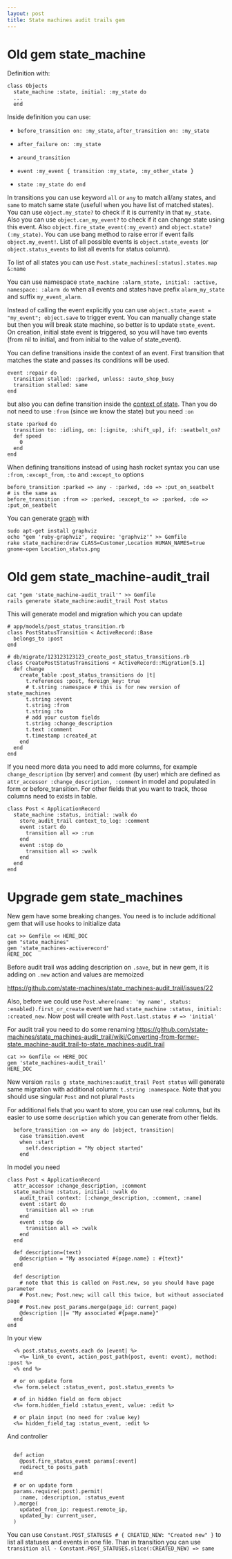 ```yaml
---
layout: post
title: State machines audit trails gem
---
```


# Old gem state_machine

Definition with:

~~~
class Objects
  state_machine :state, initial: :my_state do
  ...
  end
~~~

Inside definition you can use:

* `before_transition on: :my_state`, `after_transition on: :my_state`
* `after_failure on: :my_state`
* `around_transition`

* `event :my_event { transition :my_state, :my_other_state }`
* `state :my_state do end`

In transitions you can use keyword `all` or `any` to match all/any states, and
`same` to match same state (usefull when you have list of matched states).
You can use `object.my_state?` to check if it is currenlty in that `my_state`.
Also you can use `object.can_my_event?` to check if it can change state using
this event. Also `object.fire_state_event(:my_event)` and
`object.state?(:my_state)`. You can use bang method to raise error if event
fails `object.my_event!`. List of all possible events is `object.state_events`
(or `object.status_events` to list all events for status column).

To list of all states you can use `Post.state_machines[:status].states.map
&:name`

You can use namespace `state_machine :alarm_state, initial: :active, namespace:
:alarm do` when all events and states have prefix `alarm_my_state` and suffix
`my_event_alarm`.

Instead of calling the event explicitly you can use `object.state_event =
"my_event"; object.save` to trigger event. You can manually change state but
then you will break state machine, so better is to update `state_event`. On
creation, initial state event is triggered, so you will have two events (from
nil to initial, and from initial to the value of state_event).

You can define transitions inside the context of an event. First transition that
matches the state and passes its conditions will be used.

~~~
event :repair do
  transition stalled: :parked, unless: :auto_shop_busy
  transition stalled: same
end
~~~

but also you can define transition inside the [context of
state](https://github.com/pluginaweek/state_machine#transition-context). Than
you do not need to use `:from` (since we know the state) but you need `:on`

~~~
state :parked do
  transition to: :idling, on: [:ignite, :shift_up], if: :seatbelt_on?
  def speed
    0
  end
end
~~~

When defining transitions instead of using hash rocket syntax you can use
`:from`, `:except_from`, `:to` and `:except_to` options

~~~
before_transition :parked => any - :parked, :do => :put_on_seatbelt
# is the same as
before_transition :from => :parked, :except_to => :parked, :do => :put_on_seatbelt
~~~

You can generate
[graph](https://github.com/pluginaweek/state_machine/blob/master/examples/Vehicle_state.png) with

~~~
sudo apt-get install graphviz
echo "gem 'ruby-graphviz', require: 'graphviz'" >> Gemfile
rake state_machine:draw CLASS=Customer,Location HUMAN_NAMES=true
gnome-open Location_status.png
~~~

# Old gem state_machine-audit_trail

~~~
cat "gem 'state_machine-audit_trail'" >> Gemfile
rails generate state_machine:audit_trail Post status
~~~

This will generate model and migration which you can update

~~~
# app/models/post_status_transition.rb
class PostStatusTransition < ActiveRecord::Base
  belongs_to :post
end
~~~

~~~
# db/migrate/123123123123_create_post_status_transitions.rb
class CreatePostStatusTransitions < ActiveRecord::Migration[5.1]
  def change
    create_table :post_status_transitions do |t|
      t.references :post, foreign_key: true
      # t.string :namespace # this is for new version of state_machines
      t.string :event
      t.string :from
      t.string :to
      # add your custom fields
      t.string :change_description
      t.text :comment
      t.timestamp :created_at
    end
  end
end
~~~

If you need more data you need to add more columns, for example
`change_description` (by server) and `comment` (by user) which are defined as
`attr_accessor :change_description, :comment` in model and populated in form or
before_transition. For other fields that you want to track, those columns need
to exists in table.

~~~
class Post < ApplicationRecord
  state_machine :status, initial: :walk do
    store_audit_trail context_to_log: :comment
    event :start do
      transition all => :run
    end
    event :stop do
      transition all => :walk
    end
  end
end
~~~

# Upgrade gem state_machines

New gem have some breaking changes. You need is to include additional
gem that will use hooks to initialize data

~~~
cat >> Gemfile << HERE_DOC
gem "state_machines"
gem 'state_machines-activerecord'
HERE_DOC
~~~

Before audit trail was adding description on `.save`, but in new gem, it is
adding on `.new` action and values are memoized

<https://github.com/state-machines/state_machines-audit_trail/issues/22>

Also, before we could use `Post.where(name: 'my name', status:
:enabled).first_or_create` event we had `state_machine :status, initial:
:created_new`. Now post will create with `Post.last.status # => 'initial'`

For audit trail you need to do some renaming
<https://github.com/state-machines/state_machines-audit_trail/wiki/Converting-from-former-state_machine-audit_trail-to-state_machines-audit_trail>

~~~
cat >> Gemfile << HERE_DOC
gem 'state_machines-audit_trail'
HERE_DOC
~~~

New version `rails g state_machines:audit_trail Post status` will generate same
migration with additional column: `t.string :namespace`. Note that you should
use singular `Post` and not plural `Posts`

For additional fiels that you want to store, you can use real columns, but its
easier to use some `description` which you can generate from other fields.

~~~
  before_transition :on => any do |object, transition|
    case transition.event
    when :start
      self.description = "My object started"
    end
~~~

In model you need

~~~
class Post < ApplicationRecord
  attr_accessor :change_description, :comment
  state_machine :status, initial: :walk do
    audit_trail context: [:change_description, :comment, :name]
    event :start do
      transition all => :run
    end
    event :stop do
      transition all => :walk
    end
  end

  def description=(text)
    @description = "My associated #{page.name} : #{text}"
  end

  def description
    # note that this is called on Post.new, so you should have page parameter
    # Post.new; Post.new; will call this twice, but without associated page
    # Post.new post_params.merge(page_id: current_page)
    @description ||= "My associated #{page.name}"
  end
end
~~~

In your view

~~~
  <% post.status_events.each do |event| %>
    <%= link_to event, action_post_path(post, event: event), method: :post %>
  <% end %>

  # or on update form
  <%= form.select :status_event, post.status_events %>

  # of in hidden field on form object
  <%= form.hidden_field :status_event, value: :edit %>

  # or plain input (no need for :value key)
  <%= hidden_field_tag :status_event, :edit %>
~~~

And controller

~~~

  def action
    @post.fire_status_event params[:event]
    redirect_to posts_path
  end

  # or on update form
  params.require(:post).permit(
    :name, :description, :status_event
  ).merge(
    updated_from_ip: request.remote_ip,
    updated_by: current_user,
  )
~~~

You can use `Constant.POST_STATUSES # { CREATED_NEW: "Created new" }` to list
all statuses and events in one file. Than in transition you can use `transition
all - Constant.POST_STATUSES.slice(:CREATED_NEW) => same`
